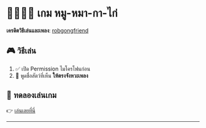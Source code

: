 # 🐷🐶🐔🐓 เกม หมู-หมา-กา-ไก่  

**เครดิตวิธีเล่นและเพลง**: [robgongfriend](https://www.instagram.com/robgongfriend/)  

## 🎮 วิธีเล่น
1. ✅ เปิด Permission ไมโครโฟนก่อน  
2. 🎤 พูดชื่อสัตว์ที่เห็น **ให้ตรงจังหวะเพลง**  

## 🔗 ทดลองเล่นเกม
👉 [เล่นเลยที่นี่](https://moo-ma-ka-kai.netlify.app/)  

---
